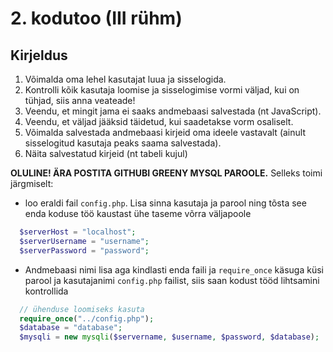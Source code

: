 # 2. kodutoo (III rühm)

## Kirjeldus

1. Võimalda oma lehel kasutajat luua ja sisselogida.
1. Kontrolli kõik kasutaja loomise ja sisselogimise vormi väljad, kui on tühjad, siis anna veateade!
1. Veendu, et mingit jama ei saaks andmebaasi salvestada (nt JavaScript). 
1. Veendu, et väljad jääksid täidetud, kui saadetakse vorm osaliselt.
1. Võimalda salvestada andmebaasi kirjeid oma ideele vastavalt (ainult sisselogitud kasutaja peaks saama salvestada).
1. Näita salvestatud kirjeid (nt tabeli kujul)

**OLULINE! ÄRA POSTITA GITHUBI GREENY MYSQL PAROOLE.** Selleks toimi järgmiselt:
  * loo eraldi fail `config.php`. Lisa sinna kasutaja ja parool ning tõsta see enda koduse töö kaustast ühe taseme võrra väljapoole
```PHP
  $serverHost = "localhost";
  $serverUsername = "username";
  $serverPassword = "password";
```
  * Andmebaasi nimi lisa aga kindlasti enda faili ja `require_once` käsuga küsi parool ja kasutajanimi `config.php` failist, siis saan kodust tööd lihtsamini kontrollida
```PHP
  // ühenduse loomiseks kasuta
  require_once("../config.php");
  $database = "database";
  $mysqli = new mysqli($servername, $username, $password, $database);
```

